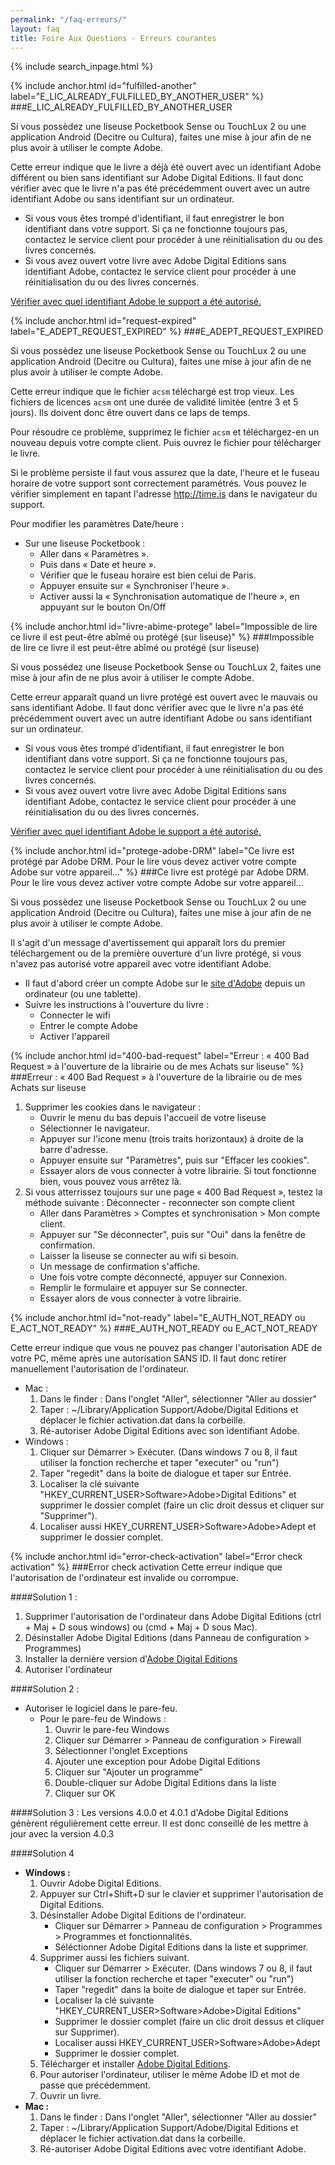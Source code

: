 ```yaml
---
permalink: "/faq-erreurs/"
layout: faq
title: Foire Aux Questions - Erreurs courantes
---
```


{% include search_inpage.html %}

{% include anchor.html id="fulfilled-another" label="E_LIC_ALREADY_FULFILLED_BY_ANOTHER_USER" %}
###E\_LIC\_ALREADY\_FULFILLED\_BY\_ANOTHER\_USER

<p class="warningtip">Si vous possèdez une liseuse Pocketbook Sense ou TouchLux 2 ou une application Android (Decitre ou Cultura), faites une mise à jour afin de ne plus avoir à utiliser le compte Adobe.</p>

Cette erreur indique que le livre a déjà été ouvert avec un identifiant Adobe différent ou bien sans identifiant sur Adobe Digital Editions.
Il faut donc vérifier avec que le livre n'a pas été précédemment ouvert avec un autre identifiant Adobe ou sans identifiant sur un ordinateur.

* Si vous vous êtes trompé d'identifiant, il faut enregistrer le bon identifiant dans votre support. Si ça ne fonctionne toujours pas, contactez le service client pour procéder à une réinitialisation du ou des livres concernés.
* Si vous avez ouvert votre livre avec Adobe Digital Editions sans identifiant Adobe, contactez le service client pour procéder à une réinitialisation du ou des livres concernés.

[Vérifier avec quel identifiant Adobe le support a été autorisé.](/faq-comptes/#identifiant-adobe)

{% include anchor.html id="request-expired" label="E_ADEPT_REQUEST_EXPIRED" %}
###E\_ADEPT\_REQUEST\_EXPIRED

<p class="warningtip">Si vous possèdez une liseuse Pocketbook Sense ou TouchLux 2 ou une application Android (Decitre ou Cultura), faites une mise à jour afin de ne plus avoir à utiliser le compte Adobe.</p>

Cette erreur indique que le fichier `acsm` téléchargé est trop vieux. Les fichiers de licences `acsm` ont une durée de validité limitée (entre 3 et 5 jours). Ils doivent donc être ouvert dans ce laps de temps.

Pour résoudre ce problème, supprimez le fichier `acsm` et téléchargez-en un nouveau depuis votre compte client. Puis ouvrez  le fichier pour télécharger le livre.

Si le problème persiste il faut vous assurez que la date, l'heure et le fuseau horaire de votre support sont correctement paramétrés.
Vous pouvez le vérifier simplement en tapant l'adresse <http://time.is> dans le navigateur du support.

Pour modifier les paramètres Date/heure :

* Sur une liseuse Pocketbook :
    * Aller dans « Paramètres ».
    * Puis dans « Date et heure ».
    * Vérifier que le fuseau horaire est bien celui de Paris.
    * Appuyer ensuite sur « Synchroniser l'heure ».
    * Activer aussi la « Synchronisation automatique de l'heure », en appuyant sur le bouton On/Off

{% include anchor.html id="livre-abime-protege" label="Impossible de lire ce livre il est peut-être abîmé ou protégé (sur liseuse)" %}
###Impossible de lire ce livre il est peut-être abîmé ou protégé (sur liseuse)

<p class="warningtip">Si vous possédez une liseuse Pocketbook Sense ou TouchLux 2, faites une mise à jour afin de ne plus avoir à utiliser le compte Adobe.</p>

Cette erreur apparaît quand un livre protégé est ouvert avec le mauvais ou sans identifiant Adobe.
Il faut donc vérifier avec que le livre n'a pas été précédemment ouvert avec un autre identifiant Adobe ou sans identifiant sur un ordinateur.

* Si vous vous êtes trompé d'identifiant, il faut enregistrer le bon identifiant dans votre support. Si ça ne fonctionne toujours pas, contactez le service client pour procéder à une réinitialisation du ou des livres concernés.
* Si vous avez ouvert votre livre avec Adobe Digital Editions sans identifiant Adobe, contactez le service client pour procéder à une réinitialisation du ou des livres concernés.

[Vérifier avec quel identifiant Adobe le support a été autorisé.](/faq-comptes/#identifiant-adobe)

{% include anchor.html id="protege-adobe-DRM" label="Ce livre est protégé par Adobe DRM. Pour le lire vous devez activer votre compte Adobe sur votre appareil..." %}
###Ce livre est protégé par Adobe DRM. Pour le lire vous devez activer votre compte Adobe sur votre appareil...

<p class="warningtip">Si vous possèdez une liseuse Pocketbook Sense ou TouchLux 2 ou une application Android (Decitre ou Cultura), faites une mise à jour afin de ne plus avoir à utiliser le compte Adobe.</p>

Il s'agit d'un message d'avertissement qui apparaît lors du premier téléchargement ou de la première ouverture d'un livre protégé, si vous n'avez pas autorisé votre appareil avec votre identifiant Adobe.

* Il faut d'abord créer un compte Adobe sur le [site d'Adobe](https://adobeid-na1.services.adobe.com/renga-idprovider/pages/create_account?client_id=adobedotcom2&callback=https%3A%2F%2Fims-na1.adobelogin.com%2Fims%2Fadobeid%2Fadobedotcom2%2FAdobeID%2Ftoken%3Fredirect_uri%3Dhttps%253A%252F%252Fwww.adobe.com%252Ffr%252F%2523from_ims%253Dtrue%2526old_hash%253D%252523%2526api%253Dauthorize%26scope%3Dcreative_cloud%252CAdobeID%252Copenid%252Cgnav%252Cread_organizations%252Cadditional_info.projectedProductContext%252Csao.ACOM_CLOUD_STORAGE%252Csao.stock%252Csao.cce_private&client_redirect=https%3A%2F%2Fims-na1.adobelogin.com%2Fims%2Fredirect%2Fadobedotcom2%3Fclient_redirect%3Dhttps%253A%252F%252Fwww.adobe.com%252Ffr%252F%2523from_ims%253Dtrue%2526old_hash%253D%252523%2526api%253Dauthorize&denied_callback=https%3A%2F%2Fims-na1.adobelogin.com%2Fims%2Fdenied%2Fadobedotcom2%3Fredirect_uri%3Dhttps%253A%252F%252Fwww.adobe.com%252Ffr%252F%2523from_ims%253Dtrue%2526old_hash%253D%252523%2526api%253Dauthorize%26response_type%3Dtoken%26scope%3Dcreative_cloud%252CAdobeID%252Copenid%252Cgnav%252Cread_organizations%252Cadditional_info.projectedProductContext%252Csao.ACOM_CLOUD_STORAGE%252Csao.stock%252Csao.cce_private&display=web_v2&locale=fr_FR&relay=26c0f864-18d4-422c-8048-1f1d5fe0039b&flow=true&flow_type=token&dc=false&eu=false&idp_flow_type=login) depuis un ordinateur (ou une tablette).
* Suivre les instructions à l'ouverture du livre :
    * Connecter le wifi
    * Entrer le compte Adobe
    * Activer l'appareil

{% include anchor.html id="400-bad-request" label="Erreur : « 400 Bad Request » à l'ouverture de la librairie ou de mes Achats sur liseuse" %}
###Erreur : « 400 Bad Request » à l'ouverture de la librairie ou de mes Achats sur liseuse

1. Supprimer les cookies dans le navigateur :
    * Ouvrir le menu du bas depuis l'accueil de votre liseuse
    * Sélectionner le navigateur.
    * Appuyer sur l'icone menu (trois traits horizontaux) à droite de la barre d'adresse.
    * Appuyer ensuite sur "Paramètres", puis sur "Effacer les cookies".
    * Essayer alors de vous connecter à votre librairie. Si tout fonctionne bien, vous pouvez vous arrêtez là.
2. Si vous atterrissez toujours sur une page « 400 Bad Request », testez la méthode suivante : Déconnecter - reconnecter son compte client
    * Aller dans Paramètres > Comptes et synchronisation > Mon compte client.
    * Appuyer sur "Se déconnecter", puis sur "Oui" dans la fenêtre de confirmation.
    * Laisser la liseuse se connecter au wifi si besoin.
    * Un message de confirmation s'affiche.
    * Une fois votre compte déconnecté, appuyer sur Connexion.
    * Remplir le formulaire et appuyer sur Se connecter.
    * Essayer alors de vous connecter à votre librairie.

{% include anchor.html id="not-ready" label="E_AUTH_NOT_READY ou E_ACT_NOT_READY" %}
###E\_AUTH\_NOT\_READY ou E\_ACT\_NOT\_READY

Cette erreur indique que vous ne pouvez pas changer l'autorisation ADE de votre PC, même après une autorisation SANS ID.
Il faut donc retirer manuellement l'autorisation de l'ordinateur.

* Mac :
    1. Dans le finder : Dans l'onglet "Aller", sélectionner "Aller au dossier"
    2. Taper : ~/Library/Application Support/Adobe/Digital Editions et déplacer le fichier activation.dat dans la corbeille.
    3. Ré-autoriser Adobe Digital Editions avec son identifiant Adobe.
* Windows :
    1. Cliquer sur Démarrer > Exécuter. (Dans windows 7 ou 8, il faut utiliser la fonction recherche et taper "executer" ou "run")
    2. Taper "regedit" dans la boite de dialogue et taper sur Entrée.
    3. Localiser la clé suivante "HKEY_CURRENT_USER>Software>Adobe>Digital Editions" et supprimer le dossier complet (faire un clic droit dessus et cliquer sur "Supprimer").
    4. Localiser aussi HKEY_CURRENT_USER>Software>Adobe>Adept et supprimer le dossier complet.

{% include anchor.html id="error-check-activation" label="Error check activation" %}
###Error check activation
Cette erreur indique que l'autorisation de l'ordinateur est invalide ou corrompue.

####Solution 1 :
1. Supprimer l'autorisation de l'ordinateur dans Adobe Digital Editions (ctrl + Maj + D sous windows) ou (cmd + Maj + D sous Mac).
2. Désinstaller Adobe Digital Editions (dans Panneau de configuration > Programmes)
3. Installer la dernière version d'[Adobe Digital Editions](http://www.adobe.com/fr/solutions/ebook/digital-editions/download.html)
4. Autoriser l'ordinateur

####Solution 2 :
* Autoriser le logiciel dans le pare-feu.
    * Pour le pare-feu de Windows :
        1. Ouvrir le pare-feu Windows
        2. Cliquer sur Démarrer > Panneau de configuration > Firewall
        3. Sélectionner l'onglet Exceptions
        4. Ajouter une exception pour Adobe Digital Editions
        5. Cliquer sur "Ajouter un programme"
        6. Double-cliquer sur Adobe Digital Editions dans la liste
        7. Cliquer sur OK

####Solution 3 :
Les versions 4.0.0 et 4.0.1 d'Adobe Digital Editions génèrent régulièrement cette erreur. Il est donc conseillé de les mettre à jour avec la version 4.0.3

####Solution 4
* **Windows :**
    1. Ouvrir Adobe Digital Editions.
    2. Appuyer sur Ctrl+Shift+D sur le clavier et supprimer l'autorisation de Digital Editions.
    3. Désinstaller Adobe Digital Editions de l'ordinateur.
        * Cliquer sur Démarrer > Panneau de configuration > Programmes > Programmes et fonctionnalités.
        * Séléctionner Adobe Digital Editions dans la liste et supprimer.
    4. Supprimer aussi les fichiers suivant.
        * Cliquer sur Démarrer > Exécuter. (Dans windows 7 ou 8, il faut utiliser la fonction recherche et taper "executer" ou "run")
        * Taper "regedit" dans la boite de dialogue et taper sur Entrée.
        * Localiser la clé suivante "HKEY\_CURRENT\_USER>Software>Adobe>Digital Editions"
        * Supprimer le dossier complet (faire un clic droit dessus et cliquer sur Supprimer).
        * Localiser aussi HKEY\_CURRENT\_USER>Software>Adobe>Adept
        * Supprimer le dossier complet.
    5. Télécharger et installer [Adobe Digital Editions](http://www.adobe.com/products/digitaleditions/).
    6. Pour autoriser l'ordinateur, utiliser le même Adobe ID et mot de passe que précédemment.
    7. Ouvrir un livre.
* **Mac :**
    1. Dans le finder : Dans l'onglet "Aller", sélectionner "Aller au dossier"
    2. Taper : ~/Library/Application Support/Adobe/Digital Editions et déplacer le fichier activation.dat dans la corbeille.
    3. Ré-autoriser Adobe Digital Editions avec votre identifiant Adobe.

